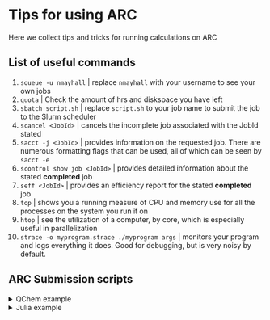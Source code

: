 # Tips for using ARC

Here we collect tips and tricks for running calculations on ARC

## List of useful commands
1. `squeue -u nmayhall` | replace `nmayhall` with your username to see your own jobs
2. `quota` | Check the amount of hrs and diskspace you have left
3. `sbatch script.sh` | replace `script.sh` to your job name to submit the job to the Slurm scheduler
4. `scancel <JobId>` | cancels the incomplete job associated with the JobId stated
5. `sacct -j <JobId>` | provides information on the requested job.  There are numerous formatting flags that can be used, all of which can be seen by `sacct -e`
6. `scontrol show job <JobId>` | provides detailed information about the stated **completed** job
7. `seff <JobId>` | provides an efficiency report for the stated **completed** job 
8. `top` | shows you a running measure of CPU and memory use for all the processes on the system you run it on
9. `htop` | see the utilization of a computer, by core, which is especially useful in parallelization
10. `strace -o myprogram.strace ./myprogram args` | monitors your program and logs everything it does.  Good for debugging, but is very noisy by default.


## ARC Submission scripts
<details>
  <summary> QChem example </summary>

```shell
#!/bin/bash
#SBATCH -N 1
#SBATCH -p normal_q
#SBATCH -t 72:00:00
#SBATCH --account=nmayhall_group
#SBATCH --cpus-per-task=12
##SBATCH --exclusive

module reset
module load CMake/3.16.4-intel-2019b
module load intel/2019b imkl/2019.5.281-iimpi-2019b
export qcSoft="/projects/nmayhall_lab/qchem5"
export QCPATH="$qcSoft/qchem.librassf-bloch-dev/"
export QC=$qcSoft/qchem.librassf-bloch-dev/
export QCAUX="/projects/nmayhall_lab/qchem5/qcaux/"
# export QCSCRATCH="$HOME/.qchem_scratch"
export QCSCRATCH=$TMPDIR/tinkercliff_qchem
export PATH=$PATH:$QC/bin:$QC/bin/perl


echo "Usage: sbatch submit.sh {input file} {data file} {data file}"

export INFILE=$1
export OUTFILE="${INFILE}.out"
export WORKDIR=$(pwd)

echo $INFILE
echo $OUTFILE
echo $WORKDIR
echo $TMPDIR
echo $QCSCRATCH

cp $INFILE $TMPDIR/
if [ "$2" ]
  then
    cp $2 $TMPDIR/
fi

cd $TMPDIR

#Start an rsync command which runs in the background and keeps a local version of the output file up to date
touch $OUTFILE
while true; do rsync -av $OUTFILE $WORKDIR/"${INFILE}.${SLURM_JOB_ID}.out"; sleep 60; done &

qchem -nt 12 $INFILE $OUTFILE scr

rsync -av $OUTFILE $WORKDIR/"${INFILE}.${SLURM_JOB_ID}.out"

#mv "$WORKDIR/"${INFILE}.${SLURM_JOB_ID}.out" "$WORKDIR/"${INFILE}.out"

mkdir $WORKDIR/"${INFILE}.${SLURM_JOB_ID}.scr"

cp -r . $WORKDIR/"${INFILE}.${SLURM_JOB_ID}.scr/"
#cp -r $QCSCRATCH/scr $WORKDIR/"${INFILE}.${SLURM_JOB_ID}.scr/"

exit;
```
  
</details>

<details>
  <summary> Julia example </summary>

```shell
#!/bin/bash

###SBATCH -J
#SBATCH -N 1
#SBATCH -p normal_q
#SBATCH --cpus-per-task=20
#SBATCH --mem=200G
#SBATCH -t 72:00:00
#SBATCH --account=nmayhall_group
##SBATCH --account=nmayhall_group-paid

export NTHREAD=20
export JULIAENV=/home/nmayhall/tinkercliffs/code/FermiCG/


# allow time to load modules, this takes time sometimes for some reason
sleep 10

hostname

module reset
module load Python/3.8.6-GCCcore-10.2.0
module load Julia/1.7.2-linux-x86_64

echo "Usage: sbatch submit.sh {input file} {data file} {data file}"

# set these to 1 if you are using julia threads heavily to avoid oversubscription
export MKL_NUM_THREADS=1
export OMP_NUM_THREADS=1
export OPENBLAS_NUM_THREADS=1

export INFILE=$1
export OUTFILE="${INFILE}.out"
export WORKDIR=$(pwd)

echo $INFILE
echo $OUTFILE
echo $WORKDIR
echo $TMPDIR

cp $INFILE $TMPDIR/
if [ "$2" ]
then
	cp $2 $TMPDIR/
fi
if [ "$3" ]
then
	cp $3 $TMPDIR/
fi
cd $TMPDIR


#Start an rsync command which runs in the background and keeps a local version of the output file up to date
touch $OUTFILE
while true; do rsync -av $OUTFILE $WORKDIR/"${INFILE}.${SLURM_JOB_ID}.out"; sleep 60; done &


julia --project=$JULIAENV -t $NTHREAD $INFILE >& $OUTFILE

cp $OUTFILE $WORKDIR/"${INFILE}.out"
rm $WORKDIR/"${INFILE}.${SLURM_JOB_ID}.out"

mkdir $WORKDIR/"${INFILE}.scr"
cp -r * $WORKDIR/"${INFILE}.scr"

rm -r *

exit
```
</details>
